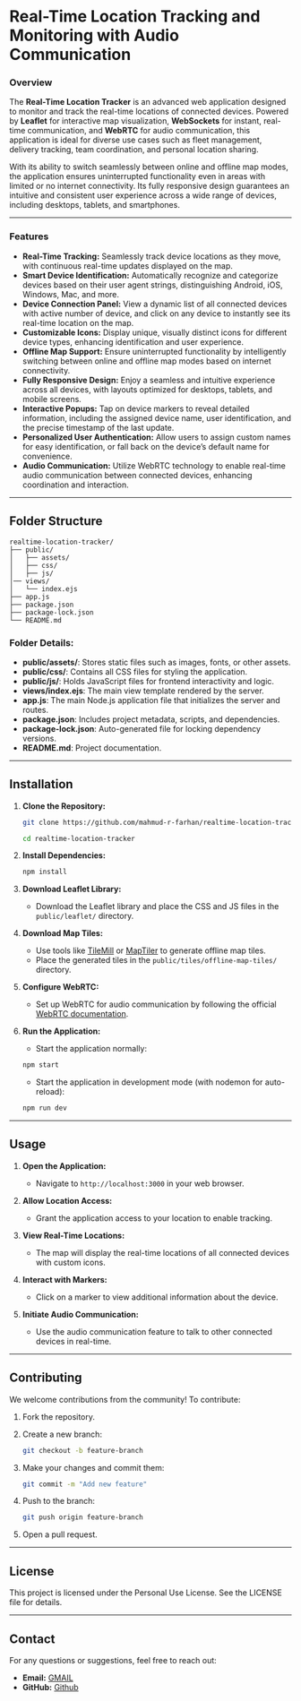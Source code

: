 # Real-Time Location Tracking and Monitoring with Audio Communication

### Overview

The **Real-Time Location Tracker** is an advanced web application designed to monitor and track the real-time locations of connected devices. Powered by **Leaflet** for interactive map visualization, **WebSockets** for instant, real-time communication, and **WebRTC** for audio communication, this application is ideal for diverse use cases such as fleet management, delivery tracking, team coordination, and personal location sharing.

With its ability to switch seamlessly between online and offline map modes, the application ensures uninterrupted functionality even in areas with limited or no internet connectivity. Its fully responsive design guarantees an intuitive and consistent user experience across a wide range of devices, including desktops, tablets, and smartphones.

---

### Features

-   **Real-Time Tracking:** Seamlessly track device locations as they move, with continuous real-time updates displayed on the map.
-   **Smart Device Identification:** Automatically recognize and categorize devices based on their user agent strings, distinguishing Android, iOS, Windows, Mac, and more.
-   **Device Connection Panel:** View a dynamic list of all connected devices with active number of device, and click on any device to instantly see its real-time location on the map.
-   **Customizable Icons:** Display unique, visually distinct icons for different device types, enhancing identification and user experience.
-   **Offline Map Support:** Ensure uninterrupted functionality by intelligently switching between online and offline map modes based on internet connectivity.
-   **Fully Responsive Design:** Enjoy a seamless and intuitive experience across all devices, with layouts optimized for desktops, tablets, and mobile screens.
-   **Interactive Popups:** Tap on device markers to reveal detailed information, including the assigned device name, user identification, and the precise timestamp of the last update.
-   **Personalized User Authentication:** Allow users to assign custom names for easy identification, or fall back on the device’s default name for convenience.
-   **Audio Communication:** Utilize WebRTC technology to enable real-time audio communication between connected devices, enhancing coordination and interaction.

---

## Folder Structure

```
realtime-location-tracker/
├── public/
│   ├── assets/
│   ├── css/
│   ├── js/
│── views/
│   └── index.ejs
├── app.js
├── package.json
├── package-lock.json
└── README.md
```

### Folder Details:
- **public/assets/**: Stores static files such as images, fonts, or other assets.
- **public/css/**: Contains all CSS files for styling the application.
- **public/js/**: Holds JavaScript files for frontend interactivity and logic.
- **views/index.ejs**: The main view template rendered by the server.
- **app.js**: The main Node.js application file that initializes the server and routes.
- **package.json**: Includes project metadata, scripts, and dependencies.
- **package-lock.json**: Auto-generated file for locking dependency versions.
- **README.md**: Project documentation.

---

## Installation

1. **Clone the Repository:**
   ```bash
   git clone https://github.com/mahmud-r-farhan/realtime-location-tracker.git
   
   cd realtime-location-tracker
   ```

2. **Install Dependencies:**
   ```bash
   npm install
   ```

3. **Download Leaflet Library:**
   - Download the Leaflet library and place the CSS and JS files in the `public/leaflet/` directory.

4. **Download Map Tiles:**
   - Use tools like [TileMill](https://tilemill-project.github.io/) or [MapTiler](https://www.maptiler.com/) to generate offline map tiles.
   - Place the generated tiles in the `public/tiles/offline-map-tiles/` directory.

5. **Configure WebRTC:**
   - Set up WebRTC for audio communication by following the official [WebRTC documentation](https://webrtc.org/getting-started/).

6. **Run the Application:**

    - Start the application normally:
   ```bash
   npm start
   ```

   - Start the application in development mode (with nodemon for auto-reload):
   ```bash
   npm run dev
   ```

---

## Usage

1. **Open the Application:**
   - Navigate to `http://localhost:3000` in your web browser.

2. **Allow Location Access:**
   - Grant the application access to your location to enable tracking.

3. **View Real-Time Locations:**
   - The map will display the real-time locations of all connected devices with custom icons.

4. **Interact with Markers:**
   - Click on a marker to view additional information about the device.

5. **Initiate Audio Communication:**
   - Use the audio communication feature to talk to other connected devices in real-time.

---

## Contributing
We welcome contributions from the community! To contribute:

1. Fork the repository.

2. Create a new branch:
   ```bash
   git checkout -b feature-branch
   ```
3. Make your changes and commit them:
   ```bash
   git commit -m "Add new feature"
   ```
4. Push to the branch:
   ```bash
   git push origin feature-branch
   ```
5. Open a pull request.

---

## License

 This project is licensed under the Personal Use License. See the LICENSE file for details.

---

## Contact
For any questions or suggestions, feel free to reach out:

- **Email:** [GMAIL](mailto:farhanstack.dev@gmail.com)
- **GitHub:** [Github](https://github.com/mahmud-r-farhan)
